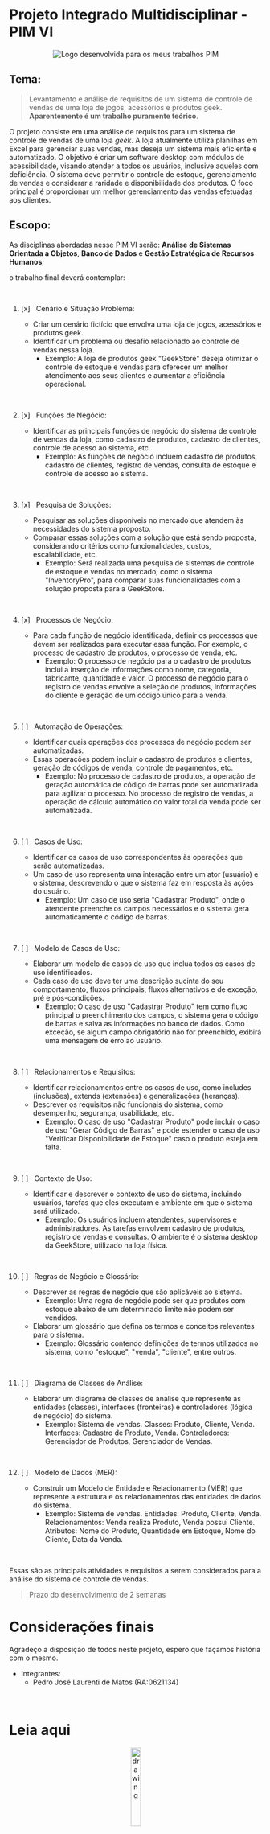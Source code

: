 # Projeto Integrado Multidisciplinar - PIM VI

<div align="center">

![Logo desenvolvida para os meus trabalhos PIM](./p%C3%A1gina%20de%20explica%C3%A7%C3%B5es/img/PIM-VI-LOGO.png)

</div>

## Tema:

> Levantamento e análise de requisitos de um sistema de controle de vendas de uma loja de jogos, acessórios e produtos geek. <b>Aparentemente é um trabalho puramente teórico</b>.

O projeto consiste em uma análise de requisitos para um sistema de controle de vendas de uma loja <i>geek</i>. A loja atualmente utiliza planilhas em Excel para gerenciar suas vendas, mas deseja um sistema mais eficiente e automatizado. O objetivo é criar um software desktop com módulos de acessibilidade, visando atender a todos os usuários, inclusive aqueles com deficiência. O sistema deve permitir o controle de estoque, gerenciamento de vendas e considerar a raridade e disponibilidade dos produtos. O foco principal é proporcionar um melhor gerenciamento das vendas efetuadas aos clientes.

## Escopo:

As disciplinas abordadas nesse PIM VI serão: <b> Análise de Sistemas Orientada a Objetos</b>, <b>Banco de Dados</b> e <b>Gestão Estratégica de Recursos Humanos</b>;

o trabalho final deverá contemplar:

<br>

1. [x] &nbsp; Cenário e Situação Problema:

    - Criar um cenário fictício que envolva uma loja de jogos, acessórios e produtos geek.
    - Identificar um problema ou desafio relacionado ao controle de vendas nessa loja.
        - Exemplo: A loja de produtos geek "GeekStore" deseja otimizar o controle de estoque e vendas para oferecer um melhor atendimento aos seus clientes e aumentar a eficiência operacional.

<br>

2. [x] &nbsp; Funções de Negócio:

    - Identificar as principais funções de negócio do sistema de controle de vendas da loja, como cadastro de produtos, cadastro de clientes, controle de acesso ao sistema, etc.
        - Exemplo: As funções de negócio incluem cadastro de produtos, cadastro de clientes, registro de vendas, consulta de estoque e controle de acesso ao sistema.

<br>

3. [x] &nbsp; Pesquisa de Soluções:

    - Pesquisar as soluções disponíveis no mercado que atendem às necessidades do sistema proposto.
    - Comparar essas soluções com a solução que está sendo proposta, considerando critérios como funcionalidades, custos, escalabilidade, etc.
        - Exemplo: Será realizada uma pesquisa de sistemas de controle de estoque e vendas no mercado, como o sistema "InventoryPro", para comparar suas funcionalidades com a solução proposta para a GeekStore.

<br>

4. [x] &nbsp; Processos de Negócio:

    - Para cada função de negócio identificada, definir os processos que devem ser realizados para executar essa função. Por exemplo, o processo de cadastro de produtos, o processo de venda, etc.
        - Exemplo: O processo de negócio para o cadastro de produtos inclui a inserção de informações como nome, categoria, fabricante, quantidade e valor. O processo de negócio para o registro de vendas envolve a seleção de produtos, informações do cliente e geração de um código único para a venda.

<br>

5. [ ] &nbsp; Automação de Operações:

    - Identificar quais operações dos processos de negócio podem ser automatizadas.
    - Essas operações podem incluir o cadastro de produtos e clientes, geração de códigos de venda, controle de pagamentos, etc.
        - Exemplo: No processo de cadastro de produtos, a operação de geração automática de código de barras pode ser automatizada para agilizar o processo. No processo de registro de vendas, a operação de cálculo automático do valor total da venda pode ser automatizada.

<br>

6. [ ] &nbsp; Casos de Uso:

    - Identificar os casos de uso correspondentes às operações que serão automatizadas.
    - Um caso de uso representa uma interação entre um ator (usuário) e o sistema, descrevendo o que o sistema faz em resposta às ações do usuário.
        - Exemplo: Um caso de uso seria "Cadastrar Produto", onde o atendente preenche os campos necessários e o sistema gera automaticamente o código de barras.

<br>

7. [ ] &nbsp; Modelo de Casos de Uso:

    - Elaborar um modelo de casos de uso que inclua todos os casos de uso identificados.
    - Cada caso de uso deve ter uma descrição sucinta do seu comportamento, fluxos principais, fluxos alternativos e de exceção, pré e pós-condições.
        - Exemplo: O caso de uso "Cadastrar Produto" tem como fluxo principal o preenchimento dos campos, o sistema gera o código de barras e salva as informações no banco de dados. Como exceção, se algum campo obrigatório não for preenchido, exibirá uma mensagem de erro ao usuário.

<br>

8. [ ] &nbsp; Relacionamentos e Requisitos:

    - Identificar relacionamentos entre os casos de uso, como includes (inclusões), extends (extensões) e generalizações (heranças).
    - Descrever os requisitos não funcionais do sistema, como desempenho, segurança, usabilidade, etc.
        - Exemplo: O caso de uso "Cadastrar Produto" pode incluir o caso de uso "Gerar Código de Barras" e pode estender o caso de uso "Verificar Disponibilidade de Estoque" caso o produto esteja em falta.

<br>

9. [ ] &nbsp; Contexto de Uso:

    - Identificar e descrever o contexto de uso do sistema, incluindo usuários, tarefas que eles executam e ambiente em que o sistema será utilizado.
        - Exemplo: Os usuários incluem atendentes, supervisores e administradores. As tarefas envolvem cadastro de produtos, registro de vendas e consultas. O ambiente é o sistema desktop da GeekStore, utilizado na loja física. 

<br>

10. [ ] &nbsp; Regras de Negócio e Glossário:

    - Descrever as regras de negócio que são aplicáveis ao sistema.
        -  Exemplo: Uma regra de negócio pode ser que produtos com estoque abaixo de um determinado limite não podem ser vendidos.
    - Elaborar um glossário que defina os termos e conceitos relevantes para o sistema.
        - Exemplo: Glossário contendo definições de termos utilizados no sistema, como "estoque", "venda", "cliente", entre outros. 

<br>

11. [ ] &nbsp; Diagrama de Classes de Análise:

    - Elaborar um diagrama de classes de análise que represente as entidades (classes), interfaces (fronteiras) e controladores (lógica de negócio) do sistema.
        - Exemplo: Sistema de vendas. Classes: Produto, Cliente, Venda. Interfaces: Cadastro de Produto, Venda. Controladores: Gerenciador de Produtos, Gerenciador de Vendas.

<br>

12. [ ] &nbsp; Modelo de Dados (MER):

    - Construir um Modelo de Entidade e Relacionamento (MER) que represente a estrutura e os relacionamentos das entidades de dados do sistema.
        - Exemplo: Sistema de vendas. Entidades: Produto, Cliente, Venda. Relacionamentos: Venda realiza Produto, Venda possui Cliente. Atributos: Nome do Produto, Quantidade em Estoque, Nome do Cliente, Data da Venda.

<br>

Essas são as principais atividades e requisitos a serem considerados para a análise do sistema de controle de vendas.

> Prazo do desenvolvimento de 2 semanas

# Considerações finais

Agradeço a disposição de todos neste projeto, espero que façamos história com o mesmo.

- Integrantes:
  - Pedro José Laurenti de Matos (RA:0621134)

<br>

# Leia aqui

<div align="center">

<img src="https://pkgs.rstudio.com/rmarkdown/reference/figures/logo.png" alt="drawing" width="20%"/>

<u>[Página feita com R Markdown](https://www.pimvi.orbytesistemas.com)</u>
<u>[Github com código fonte](https://github.com/Pedro-Laurenti/PIM-VI)</u>

<br>

<img src="https://cdn.worldvectorlogo.com/logos/latex.svg" alt="drawing" width="20%"/>

<u>[Documentação final seguindo ABNT](http://www.pimvi.orbytesistemas.com/PIM-VI.pdf/)</u>

</div>